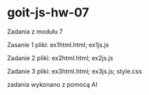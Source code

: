 # goit-js-hw-07
 Zadania z modułu 7

Zasanie 1 pliki: ex1html.html; ex1js.js

Zadanie 2 pliki: ex2html.html; ex2js.js

Zadanie 3 pliki: ex3html.html; ex3js.js; style.css

zadania wykonano z pomocą AI
